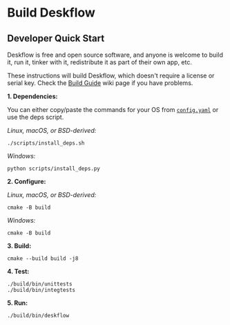 # Build Deskflow

## Developer Quick Start

Deskflow is free and open source software, and anyone is welcome to build it,
run it, tinker with it, redistribute it as part of their own app, etc.

These instructions will build Deskflow, which doesn't require a license
or serial key. Check the [Build Guide](https://github.com/deskflow/deskflow/wiki/Build-Guide)
wiki page if you have problems.

**1. Dependencies:**

You can either copy/paste the commands for your OS from [`config.yaml`](../config.yaml) or use the deps script.

*Linux, macOS, or BSD-derived:*
```
./scripts/install_deps.sh
```

*Windows:*
```
python scripts/install_deps.py
```

**2. Configure:**

*Linux, macOS, or BSD-derived:*
```
cmake -B build
```

*Windows:*
```
cmake -B build
```

**3. Build:**
```
cmake --build build -j8
```

**4. Test:**
```
./build/bin/unittests
./build/bin/integtests
```

**5. Run:**
```
./build/bin/deskflow
```
